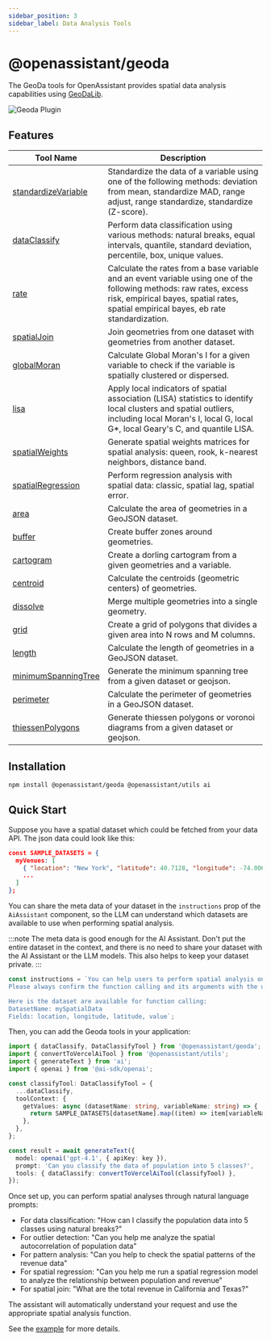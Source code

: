 ```yaml
---
sidebar_position: 3
sidebar_label: Data Analysis Tools
---
```


# @openassistant/geoda

The GeoDa tools for OpenAssistant provides spatial data analysis capabilities using [GeoDaLib](https://geodaopenjs.github.io/geodalib/).

<img src="https://openassistant-doc.vercel.app/img/geoda-tools.png" alt="Geoda Plugin" />

## Features

| Tool Name                                                        | Description                                                                                                                                                                                                  |
| ---------------------------------------------------------------- | ------------------------------------------------------------------------------------------------------------------------------------------------------------------------------------------------------------ |
| [standardizeVariable](/docs/geoda/variables/standardizeVariable) | Standardize the data of a variable using one of the following methods: deviation from mean, standardize MAD, range adjust, range standardize, standardize (Z-score).                                         |
| [dataClassify](/docs/geoda/variables/dataClassify)               | Perform data classification using various methods: natural breaks, equal intervals, quantile, standard deviation, percentile, box, unique values.                                                            |
| [rate](/docs/geoda/variables/rate)                               | Calculate the rates from a base variable and an event variable using one of the following methods: raw rates, excess risk, empirical bayes, spatial rates, spatial empirical bayes, eb rate standardization. |
| [spatialJoin](/docs/geoda/variables/spatialJoin)                 | Join geometries from one dataset with geometries from another dataset.                                                                                                                                       |
| [globalMoran](/docs/geoda/variables/globalMoran)                 | Calculate Global Moran's I for a given variable to check if the variable is spatially clustered or dispersed.                                                                                                |
| [lisa](/docs/geoda/variables/lisa)                               | Apply local indicators of spatial association (LISA) statistics to identify local clusters and spatial outliers, including local Moran's I, local G, local G\*, local Geary's C, and quantile LISA.          |
| [spatialWeights](/docs/geoda/variables/spatialWeights)           | Generate spatial weights matrices for spatial analysis: queen, rook, k-nearest neighbors, distance band.                                                                                                     |
| [spatialRegression](/docs/geoda/variables/spatialRegression)     | Perform regression analysis with spatial data: classic, spatial lag, spatial error.                                                                                                                          |
| [area](/docs/geoda/variables/area)                               | Calculate the area of geometries in a GeoJSON dataset.                                                                                                                                                       |
| [buffer](/docs/geoda/variables/buffer)                           | Create buffer zones around geometries.                                                                                                                                                                       |
| [cartogram](/docs/geoda/variables/cartogram)                     | Create a dorling cartogram from a given geometries and a variable.                                                                                                                                           |
| [centroid](/docs/geoda/variables/centroid)                       | Calculate the centroids (geometric centers) of geometries.                                                                                                                                                   |
| [dissolve](/docs/geoda/variables/dissolve)                       | Merge multiple geometries into a single geometry.                                                                                                                                                            |
| [grid](/docs/geoda/variables/grid)                               | Create a grid of polygons that divides a given area into N rows and M columns.                                                                                                                               |
| [length](/docs/geoda/variables/length)                           | Calculate the length of geometries in a GeoJSON dataset.                                                                                                                                                     |
| [minimumSpanningTree](/docs/geoda/variables/minimumSpanningTree) | Generate the minimum spanning tree from a given dataset or geojson.                                                                                                                                          |
| [perimeter](/docs/geoda/variables/perimeter)                     | Calculate the perimeter of geometries in a GeoJSON dataset.                                                                                                                                                  |
| [thiessenPolygons](/docs/geoda/variables/thiessenPolygons)       | Generate thiessen polygons or voronoi diagrams from a given dataset or geojson.                                                                                                                              |

## Installation

```bash
npm install @openassistant/geoda @openassistant/utils ai
```

## Quick Start

Suppose you have a spatial dataset which could be fetched from your data API. The json data could look like this:

```json
const SAMPLE_DATASETS = {
  myVenues: [
    { "location": "New York", "latitude": 40.7128, "longitude": -74.0060, "value": 12500000 },
    ...
  ]
};
```

You can share the meta data of your dataset in the `instructions` prop of the `AiAssistant` component, so the LLM can understand which datasets are available to use when performing spatial analysis.

:::note
The meta data is good enough for the AI Assistant. Don't put the entire dataset in the context, and there is no need to share your dataset with the AI Assistant or the LLM models. This also helps to keep your dataset private.
:::

```js
const instructions = `You can help users to perform spatial analysis on a dataset.
Please always confirm the function calling and its arguments with the user.

Here is the dataset are available for function calling:
DatasetName: mySpatialData
Fields: location, longitude, latitude, value`;
```

Then, you can add the Geoda tools in your application:

```typescript
import { dataClassify, DataClassifyTool } from '@openassistant/geoda';
import { convertToVercelAiTool } from '@openassistant/utils';
import { generateText } from 'ai';
import { openai } from '@ai-sdk/openai';

const classifyTool: DataClassifyTool = {
  ...dataClassify,
  toolContext: {
    getValues: async (datasetName: string, variableName: string) => {
      return SAMPLE_DATASETS[datasetName].map((item) => item[variableName]);
    },
  },
};

const result = await generateText({
  model: openai('gpt-4.1', { apiKey: key }),
  prompt: 'Can you classify the data of population into 5 classes?',
  tools: { dataClassify: convertToVercelAiTool(classifyTool) },
});
```

Once set up, you can perform spatial analyses through natural language prompts:

- For data classification: "How can I classify the population data into 5 classes using natural breaks?"
- For outlier detection: "Can you help me analyze the spatial autocorrelation of population data"
- For pattern analysis: "Can you help to check the spatial patterns of the revenue data"
- For spatial regression: "Can you help me run a spatial regression model to analyze the relationship between population and revenue"
- For spatial join: "What are the total revenue in California and Texas?"

The assistant will automatically understand your request and use the appropriate spatial analysis function.

See the [example](https://github.com/geodaopenjs/openassistant/tree/main/examples/geoda_tools) for more details.
